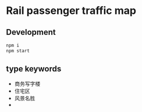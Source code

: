 # Rail passenger traffic map

## Development

```bash
npm i
npm start
```

## type keywords

- 商务写字楼
- 住宅区
- 风景名胜
- 